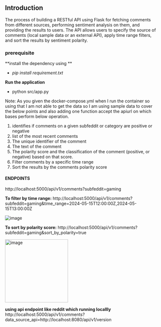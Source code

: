 ## Introduction
The process of building a RESTful API using Flask for fetching comments from different sources, performing sentiment analysis on them, and providing the results to users. The API allows users to specify the source of comments (local sample data or an external API), apply time range filters, and sort the results by sentiment polarity.

### prerequisite

**install the dependency using **
  -  _pip install requirement.txt_

**Run the application**
  - python src/app.py

Note: As you given the docker-compose.yml when I run the container so using that I am not able to get the data so I am using sample data to cover the below points and also adding one function accept the apiurl on which bases perform below operation.

  1. identifies if comments on a given subfeddit or category are positive or negative
  2. list of the most recent comments
  3. The unique identifier of the comment
  4. The text of the comment
  5. The polarity score and the classification of the comment (positive, or negative) based on that score.
  6. Filter comments by a specific time range
  7. Sort the results by the comments polarity score

#### ENDPOINTS
http://localhost:5000/api/v1/comments?subfeddit=gaming

**To filter by time range:**
http://localhost:5000/api/v1/comments?subfeddit=gaming&time_range=2024-05-15T12:00:00Z,2024-05-15T13:00:00Z

![image](https://github.com/shubhamkaushik03/feddit-api-Sentiment-Analysis/assets/93450340/5fc7ca73-9087-4a2d-8b42-8b438ad4ae4a)

**To sort by polarity score:**
http://localhost:5000/api/v1/comments?subfeddit=gaming&sort_by_polarity=true

<img width="208" alt="image" src="https://github.com/shubhamkaushik03/feddit-api-Sentiment-Analysis/assets/93450340/842b09a1-6ab8-4b96-bc29-81c0e7c657d3">


**using api endpoint like reddit which running locallly**
http://localhost:5000/api/v1/comments?data_source_api=http://localhost:8080/api/v1/version













